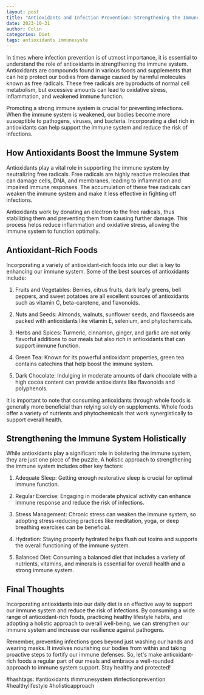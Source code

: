 ```yaml
---
layout: post
title: "Antioxidants and Infection Prevention: Strengthening the Immune System"
date: 2023-10-31
author: Colin
categories: Diet
tags: antioxidants immunesyste
---
```


In times where infection prevention is of utmost importance, it is essential to understand the role of antioxidants in strengthening the immune system. Antioxidants are compounds found in various foods and supplements that can help protect our bodies from damage caused by harmful molecules known as free radicals. These free radicals are byproducts of normal cell metabolism, but excessive amounts can lead to oxidative stress, inflammation, and weakened immune function.

Promoting a strong immune system is crucial for preventing infections. When the immune system is weakened, our bodies become more susceptible to pathogens, viruses, and bacteria. Incorporating a diet rich in antioxidants can help support the immune system and reduce the risk of infections.

## How Antioxidants Boost the Immune System

Antioxidants play a vital role in supporting the immune system by neutralizing free radicals. Free radicals are highly reactive molecules that can damage cells, DNA, and membranes, leading to inflammation and impaired immune responses. The accumulation of these free radicals can weaken the immune system and make it less effective in fighting off infections.

Antioxidants work by donating an electron to the free radicals, thus stabilizing them and preventing them from causing further damage. This process helps reduce inflammation and oxidative stress, allowing the immune system to function optimally.

## Antioxidant-Rich Foods

Incorporating a variety of antioxidant-rich foods into our diet is key to enhancing our immune system. Some of the best sources of antioxidants include:

1. Fruits and Vegetables: Berries, citrus fruits, dark leafy greens, bell peppers, and sweet potatoes are all excellent sources of antioxidants such as vitamin C, beta-carotene, and flavonoids.

2. Nuts and Seeds: Almonds, walnuts, sunflower seeds, and flaxseeds are packed with antioxidants like vitamin E, selenium, and phytochemicals.

3. Herbs and Spices: Turmeric, cinnamon, ginger, and garlic are not only flavorful additions to our meals but also rich in antioxidants that can support immune function.

4. Green Tea: Known for its powerful antioxidant properties, green tea contains catechins that help boost the immune system.

5. Dark Chocolate: Indulging in moderate amounts of dark chocolate with a high cocoa content can provide antioxidants like flavonoids and polyphenols.

It is important to note that consuming antioxidants through whole foods is generally more beneficial than relying solely on supplements. Whole foods offer a variety of nutrients and phytochemicals that work synergistically to support overall health.

## Strengthening the Immune System Holistically

While antioxidants play a significant role in bolstering the immune system, they are just one piece of the puzzle. A holistic approach to strengthening the immune system includes other key factors:

1. Adequate Sleep: Getting enough restorative sleep is crucial for optimal immune function.

2. Regular Exercise: Engaging in moderate physical activity can enhance immune response and reduce the risk of infections.

3. Stress Management: Chronic stress can weaken the immune system, so adopting stress-reducing practices like meditation, yoga, or deep breathing exercises can be beneficial.

4. Hydration: Staying properly hydrated helps flush out toxins and supports the overall functioning of the immune system.

5. Balanced Diet: Consuming a balanced diet that includes a variety of nutrients, vitamins, and minerals is essential for overall health and a strong immune system.

## Final Thoughts

Incorporating antioxidants into our daily diet is an effective way to support our immune system and reduce the risk of infections. By consuming a wide range of antioxidant-rich foods, practicing healthy lifestyle habits, and adopting a holistic approach to overall well-being, we can strengthen our immune system and increase our resilience against pathogens.

Remember, preventing infections goes beyond just washing our hands and wearing masks. It involves nourishing our bodies from within and taking proactive steps to fortify our immune defenses. So, let's make antioxidant-rich foods a regular part of our meals and embrace a well-rounded approach to immune system support. Stay healthy and protected!

#hashtags: #antioxidants #immunesystem #infectionprevention #healthylifestyle #holisticapproach